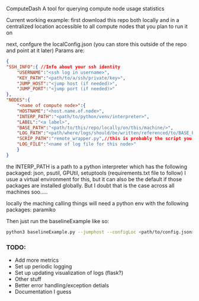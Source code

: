 ComputeDash
A tool for querying compute node usage statistics

Current working example:
first download this repo both locally and in a centralized location accessible to all compute nodes that you plan to run it on

next, confgure the localConfig.json (you can store this outside of the repo and point at it later)
Params are:
```json
{
"SSH_INFO":{ //Info about your ssh identity
	"USERNAME":"<ssh log in username>",
	"KEY_PATH":"<path/to/a/ssh/private/key>",
	"JUMP_HOST":"<jump host (if needed)>",
	"JUMP_PORT":"<jump port (if needed)>"
},
"NODES":{
	"<name of compute node>":{
	"HOSTNAME":"<host.name.of.node>",
	"INTERP_PATH":"<path/to/python/venv/interpreter>",
	"LABEL":"<a label>",
	"BASE_PATH":"<path/to/this/repo/locally/on/this/machine/>",
	"LOG_PATH":"<path/where/logs/should/be/written/referenced/to/BASE_PATH/>",
	"SCRIP_PATH":"remote_wrapper.py",//this is probably the script you want
	"LOG_FILE":"<name of log file for this node>"
	}
}
```
the INTERP_PATH is a path to a python interpreter which has the following packaged:
json, psutil, GPUtil, setuptools
(requirements.txt file to follow)
I usue a virtual environment for this, but it can also be the default if those packages are installed globally. But I doubt that is the case across all machines soo.....


locally the maching calling things will need a python env with the following packages:
paramiko

Then just run the baselineExample like so:
```bash
python3 baselineExample.py --jumphost --configLoc <path/to/config.json> --verbocity 1 --nodes "all"
```

### TODO:
- Add more metrics
- Set up periodic logging
- Set up updating visualization of logs (flask?)
- Other stuff
- Better error handling/exception detials
- Documentation I guess



